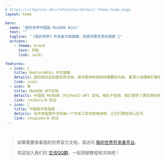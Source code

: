 ```yaml
---
# https://vitepress.dev/reference/default-theme-home-page
layout: home

hero:
  name: "我的世界中国版 ModSDK Wiki"
  text: ""
  tagline: "《我的世界》开发者文档镜像，但提供更优质的搜索 🤩"
  actions:
    - theme: brand
      text: 开始
      link: /wiki

features:
  - icon: 🎯
    title: BedrockWiki 中文镜像
    details: 国际版社区的超优质文档，助你更快地找到你需要的内容，更深入地理解引擎机制。
    link: /wiki
  - icon: 🛠️
    title: ModSDK API文档
    details: 中国版 ModSDK（Python2）API 文档。相比于官网，我们提供了更优质的搜索引擎！
    link: /mcdocs/0-欢迎
  - icon: 📙
    title: 中国版开发指南
    details: 在开发指南中浏览每一个开发工具的使用说明，让它们更加得心应手。
    link: /mcguide/0-欢迎
---
```


<br>

> 如果需要查看我的世界官方文档，请访问 [我的世界开发者平台](https://mc.163.com/dev/)。

> 欢迎加入我们的 [交流QQ群](https://qm.qq.com/q/NGIRFwEoMw)，一起贡献教程和文档吧！